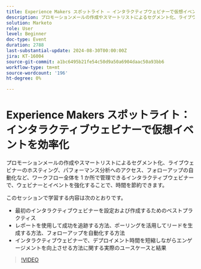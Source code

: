 ```yaml
---
title: Experience Makers スポットライト – インタラクティブウェビナーで仮想イベントを効率化
description: プロモーションメールの作成やスマートリストによるセグメント化、ライブウェビナーのホスティング、パフォーマンス分析へのアクセス、フォローアップの自動化など、ワークフロー全体を 1 か所で管理できるインタラクティブウェビナーで、ウェビナーとイベントを強化することで、時間を節約できます。 このセッションでは、最初のインタラクティブウェビナーを設定および作成するためのベストプラクティスについて説明します   レポートを使用して成功を追跡する方法、ポーリングを活用してリードを生成する方法、フォローアップを自動化する方法   インタラクティブウェビナーで、デプロイメント時間を短縮しながらエンゲージメントを向上させる方法に関する実際のユースケースと結果
solution: Marketo
role: User
level: Beginner
doc-type: Event
duration: 2788
last-substantial-update: 2024-08-30T00:00:00Z
jira: KT-16004
source-git-commit: a1bc6495b21fe54c50d9a50a6904daac50a93bb6
workflow-type: tm+mt
source-wordcount: '196'
ht-degree: 0%

---
```



# Experience Makers スポットライト：インタラクティブウェビナーで仮想イベントを効率化

プロモーションメールの作成やスマートリストによるセグメント化、ライブウェビナーのホスティング、パフォーマンス分析へのアクセス、フォローアップの自動化など、ワークフロー全体を 1 か所で管理できるインタラクティブウェビナーで、ウェビナーとイベントを強化することで、時間を節約できます。

このセッションで学習する内容は次のとおりです。

* 最初のインタラクティブウェビナーを設定および作成するためのベストプラクティス
* レポートを使用して成功を追跡する方法、ポーリングを活用してリードを生成する方法、フォローアップを自動化する方法
* インタラクティブウェビナーで、デプロイメント時間を短縮しながらエンゲージメントを向上させる方法に関する実際のユースケースと結果

>[!VIDEO](https://video.tv.adobe.com/v/3432947/?learn=on)
